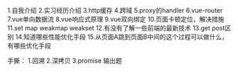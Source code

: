 1.自我介绍
2.实习经历介绍
3.http缓存
4.跨域
5.proxy的handler
6.vue-router
7.vue单向数据流
8.vue响应式原理
9.vue双向绑定
10.页面卡顿定位，解决措施
11.set map weakmap weakset
12.有没有了解一些前端的最新技术
13.get post区别
14.知道哪些性能优化手段
15.从页面A跳到页面B中间的这个过程可以做什么，有哪些优化手段

手撕：
1.回溯
2.深拷贝
3.promise 输出题
